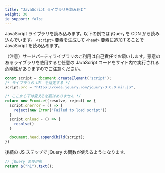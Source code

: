 ```yaml
---
title: "JavaScript ライブラリを読み込む"
weight: 30
ie_support: false
---
```


JavaScript ライブラリを読み込みます。以下の例では jQuery を CDN から読み込んでいます。
`<script>` 要素を生成して `<head>` 要素に追加することで JavaScript を読み込めます。

（注意）サードパーティライブラリのご利用は自己責任でお願いします。悪意のあるライブラリを使用すると任意の JavaScript コードをサイト内で実行される危険性がありますのでご注意ください。

```js
const script = document.createElement('script');
/* ライブラリの URL を指定する */
script.src = "https://code.jquery.com/jquery-3.6.0.min.js";

/* ここから下は変える必要はありません */
return new Promise((resolve, reject) => {
  script.onerror = () => {
    reject(new Error("Failed to load script"))
  }
  script.onload = () => {
    resolve()
  }

  document.head.appendChild(script);
})
```

後続の JS ステップで jQuery の関数が使えるようになります。

```js
// jQuery の使用例
return $("h1").text();
```
